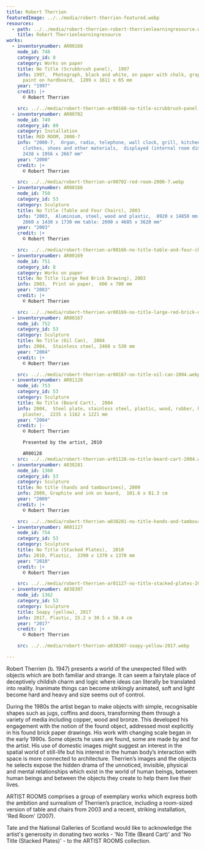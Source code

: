 ```yaml
---
title: Robert Therrien
featuredImage: ../../media/robert-therrien-featured.webp
resources:
  - path: ../../media/robert-therrien-robert-therrienlearningresource.webp
    title: Robert Therrienlearningresource
works:
  - inventorynumber: AR00168
    node_id: 748
    category_id: 8
    category: Works on paper
    title: No Title (Scrubbrush panel),  1997
    info: 1997,  Photograph, black and white, on paper with chalk, graphite and
      paint on hardboard,  1209 x 1611 x 65 mm
    year: "1997"
    credit: |+
      © Robert Therrien

    src: ../../media/robert-therrien-ar00168-no-title-scrubbrush-panel-1997.webp
  - inventorynumber: AR00702
    node_id: 749
    category_id: 89
    category: Installation
    title: RED ROOM, 2000-7
    info: "2000-7,  Organ, radio, telephone, wall clock, grill, kitchen utensils,
      clothes, shoes and other materials,  displayed (internal room dimensions):
      2438 x 1956 x 2667 mm"
    year: "2000"
    credit: |+
      © Robert Therrien

    src: ../../media/robert-therrien-ar00702-red-room-2000-7.webp
  - inventorynumber: AR00166
    node_id: 750
    category_id: 53
    category: Sculpture
    title: No Title (Table and Four Chairs), 2003
    info: "2003,  Aluminium, steel, wood and plastic,  8920 x 14850 mm each (chair):
      2860 x 1430 x 1730 mm table: 2690 x 4685 x 3620 mm"
    year: "2003"
    credit: |+
      © Robert Therrien

    src: ../../media/robert-therrien-ar00166-no-title-table-and-four-chairs-2003.webp
  - inventorynumber: AR00169
    node_id: 751
    category_id: 8
    category: Works on paper
    title: No Title (Large Red Brick Drawing), 2003
    info: 2003,  Print on paper,  606 x 700 mm
    year: "2003"
    credit: |+
      © Robert Therrien

    src: ../../media/robert-therrien-ar00169-no-title-large-red-brick-drawing-2003.webp
  - inventorynumber: AR00167
    node_id: 752
    category_id: 53
    category: Sculpture
    title: No Title (Oil Can),  2004
    info: 2004,  Stainless steel, 2460 x 530 mm
    year: "2004"
    credit: |+
      © Robert Therrien

    src: ../../media/robert-therrien-ar00167-no-title-oil-can-2004.webp
  - inventorynumber: AR01128
    node_id: 753
    category_id: 53
    category: Sculpture
    title: No Title (Beard Cart),  2004
    info: 2004,  Steel plate, stainless steel, plastic, wood, rubber, human hair and
      plaster,  2235 x 1162 x 1221 mm
    year: "2004"
    credit: |-
      © Robert Therrien

      Presented by the artist, 2010

      AR00128
    src: ../../media/robert-therrien-ar01128-no-title-beard-cart-2004.webp
  - inventorynumber: A038281
    node_id: 1360
    category_id: 53
    category: Sculpture
    title: No title (hands and tambourines), 2009
    info: 2009, Graphite and ink on board,  101.6 x 81.3 cm
    year: "2009"
    credit: |+
      © Robert Therrien

    src: ../../media/robert-therrien-a038281-no-title-hands-and-tambourines-2009.webp
  - inventorynumber: AR01127
    node_id: 754
    category_id: 53
    category: Sculpture
    title: No Title (Stacked Plates),  2010
    info: 2010, Plastic,  2390 x 1370 x 1370 mm
    year: "2010"
    credit: |+
      © Robert Therrien

    src: ../../media/robert-therrien-ar01127-no-title-stacked-plates-2010.webp
  - inventorynumber: A038307
    node_id: 1362
    category_id: 53
    category: Sculpture
    title: Soapy (yellow), 2017
    info: 2017, Plastic, 15.2 x 30.5 x 58.4 cm
    year: "2017"
    credit: |+
      © Robert Therrien

    src: ../../media/robert-therrien-a038307-soapy-yellow-2017.webp

---
```


Robert Therrien (b. 1947) presents a world of the unexpected filled with objects which are both familiar and strange. It can seem a fairytale place of deceptively childish charm and logic where ideas can literally be translated into reality. Inanimate things can become strikingly animated, soft and light become hard and heavy and size seems out of control.

During the 1980s the artist began to make objects with simple, recognisable shapes such as jugs, coffins and doors, transforming them through a variety of media including copper, wood and bronze. This developed his engagement with the notion of the found object, addressed most explicitly in his found brick paper drawings. His work with changing scale began in the early 1990s. Some objects he uses are found, some are made by and for the artist. His use of domestic images might suggest an interest in the spatial world of still-life but his interest in the human body’s interaction with space is more connected to architecture. Therrien’s images and the objects he selects expose the hidden drama of the unnoticed, invisible, physical and mental relationships which exist in the world of human beings, between human beings and between the objects they create to help them live their lives.

ARTIST ROOMS comprises a group of exemplary works which express both the ambition and surrealism of Therrien’s practice, including a room-sized version of table and chairs from 2003 and a recent, striking installation, 'Red Room' (2007).

Tate and the National Galleries of Scotland would like to acknowledge the artist's generosity in donating two works - 'No Title (Beard Cart)' and 'No Title (Stacked Plates)' - to the ARTIST ROOMS collection.